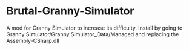 # Brutal-Granny-Simulator
A mod for Granny Simulator to increase its difficulty. 
Install by going to Granny Simulator/Granny Simulator_Data/Managed and replacing the Assembly-CSharp.dll
